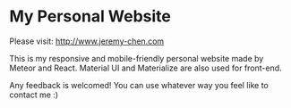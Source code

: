 # My Personal Website
Please visit: http://www.jeremy-chen.com

This is my responsive and mobile-friendly personal website made by Meteor and React. Material UI and Materialize are also used for front-end. 

Any feedback is welcomed! You can use whatever way you feel like to contact me :)
